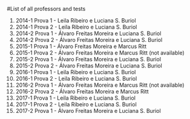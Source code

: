 #List of all professors and tests

1.  2014-1 Prova 1 - Leila Ribeiro e Luciana S. Buriol
2.  2014-1 Prova 2 - Leila Ribeiro e Luciana S. Buriol
3.  2014-2 Prova 1 - Álvaro Freitas Moreira e Luciana S. Buriol
4.  2014-2 Prova 2 - Álvaro Freitas Moreira e Luciana S. Buriol
5.  2015-1 Prova 1 - Álvaro Freitas Moreira e Marcus Ritt
6.  2015-1 Prova 2 - Álvaro Freitas Moreira e Marcus Ritt (not available)
7.  2015-2 Prova 1 - Álvaro Freitas Moreira e Luciana S. Buriol
8.  2015-2 Prova 2 - Álvaro Freitas Moreira e Luciana S. Buriol
9.  2016-1 Prova 1 - Leila Ribeiro e Luciana S. Buriol
10. 2016-1 Prova 2 - Leila Ribeiro e Luciana S. Buriol
11. 2016-2 Prova 1 - Álvaro Freitas Moreira e Marcus Ritt (not available)
11. 2016-2 Prova 2 - Álvaro Freitas Moreira e Marcus Ritt
12. 2017-1 Prova 1 - Leila Ribeiro e Luciana S. Buriol
13. 2017-1 Prova 2 - Leila Ribeiro e Luciana S. Buriol
14. 2017-2 Prova 1 - Álvaro Freitas Moreira e Luciana S. Buriol


